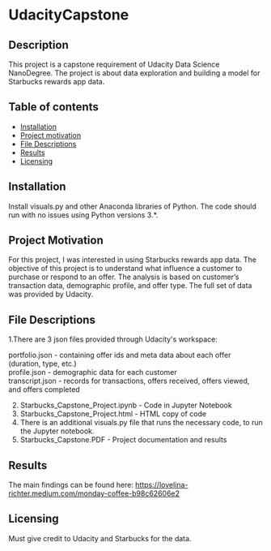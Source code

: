 # UdacityCapstone

## Description

This project is a capstone requirement of Udacity Data Science NanoDegree. The project is about data exploration and building a model for Starbucks rewards app data.

## Table of contents

- [Installation](#installation)
- [Project motivation](#project-motivation)
- [File Descriptions](#file-descriptions)
- [Results](#results)
- [Licensing](#licensing)

## Installation
Install visuals.py and other Anaconda libraries of Python. The code should run with no issues using Python versions 3.*.

## Project Motivation
For this project, I was interested in using Starbucks rewards app data. The objective of this project is to understand what influence a customer to purchase or respond to an offer. The analysis is based on customer’s transaction data, demographic profile, and offer type. The full set of data was provided by Udacity.

## File Descriptions
1.There are 3 json files provided through Udacity's workspace:

portfolio.json - containing offer ids and meta data about each offer (duration, type, etc.)<br>
profile.json - demographic data for each customer<br>
transcript.json - records for transactions, offers received, offers viewed, and offers completed<br>

2. Starbucks_Capstone_Project.ipynb - Code in Jupyter Notebook
3. Starbucks_Capstone_Project.html - HTML copy of code
4. There is an additional visuals.py file that runs the necessary code, to run the Jupyter notebook.
5. Starbucks_Capstone.PDF - Project documentation and results

## Results
The main findings can be found here: https://lovelina-richter.medium.com/monday-coffee-b98c62606e2

## Licensing
Must give credit to Udacity and Starbucks for the data.
